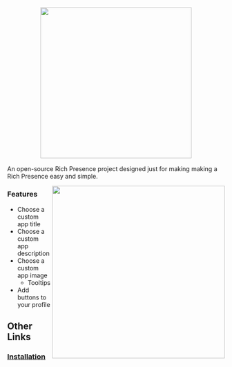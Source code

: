 <h3 align="center"><img src="https://ur.red-panda.red/XyuGzz4-Z.svg" width="350px"></h3

An open-source Rich Presence project designed just for making making a Rich Presence easy and simple.

<img src="https://ur.red-panda.red/JVIRc4MN4.png" width="400px" align="right">

### Features
- Choose a custom app title
- Choose a custom app description
- Choose a custom app image
	- Tooltips
- Add buttons to your profile

## Other Links
### [Installation](https://github.com/xQynx/Rich-Presence/wiki/Installation)
